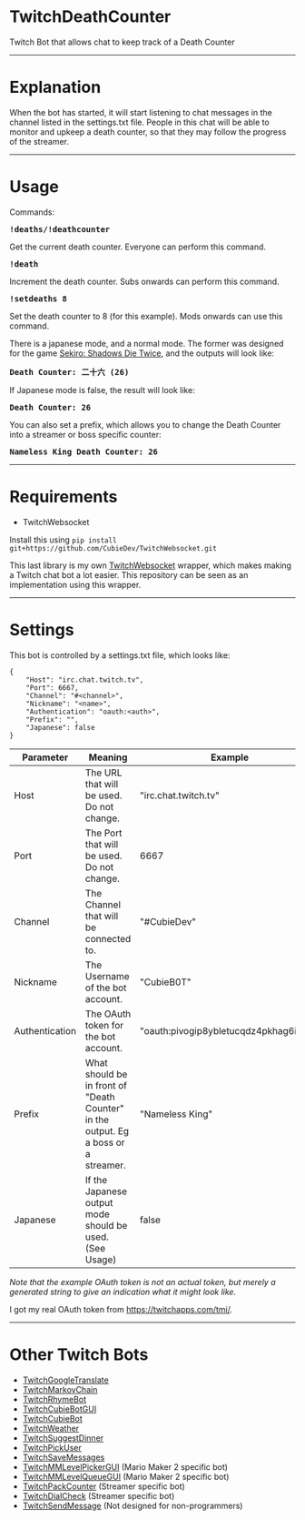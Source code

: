 # TwitchDeathCounter
Twitch Bot that allows chat to keep track of a Death Counter 

---

# Explanation
When the bot has started, it will start listening to chat messages in the channel listed in the settings.txt file. People in this chat will be able to monitor and upkeep a death counter, so that they may follow the progress of the streamer.

---
# Usage
Commands:
<pre><b>!deaths/!deathcounter
</b></pre>
Get the current death counter. Everyone can perform this command.
<pre><b>!death
</b></pre>
Increment the death counter. Subs onwards can perform this command.
<pre><b>!setdeaths 8
</b></pre>
Set the death counter to 8 (for this example). Mods onwards can use this command.

There is a japanese mode, and a normal mode. The former was designed for the game [Sekiro: Shadows Die Twice](https://en.wikipedia.org/wiki/Sekiro:_Shadows_Die_Twice), and the outputs will look like:
<pre><b>Death Counter: 二十六 (26)</b></pre>
If Japanese mode is false, the result will look like:
<pre><b>Death Counter: 26</b></pre>

You can also set a prefix, which allows you to change the Death Counter into a streamer or boss specific counter:
<pre><b>Nameless King Death Counter: 26</b></pre>

---

# Requirements
* TwitchWebsocket

Install this using `pip install git+https://github.com/CubieDev/TwitchWebsocket.git`

This last library is my own [TwitchWebsocket](https://github.com/CubieDev/TwitchWebsocket) wrapper, which makes making a Twitch chat bot a lot easier.
This repository can be seen as an implementation using this wrapper.

---

# Settings
This bot is controlled by a settings.txt file, which looks like:
```
{
    "Host": "irc.chat.twitch.tv",
    "Port": 6667,
    "Channel": "#<channel>",
    "Nickname": "<name>",
    "Authentication": "oauth:<auth>",
    "Prefix": "",
    "Japanese": false
}
```

| **Parameter**        | **Meaning** | **Example** |
| -------------------- | ----------- | ----------- |
| Host                 | The URL that will be used. Do not change.                         | "irc.chat.twitch.tv" |
| Port                 | The Port that will be used. Do not change.                        | 6667 |
| Channel              | The Channel that will be connected to.                            | "#CubieDev" |
| Nickname             | The Username of the bot account.                                  | "CubieB0T" |
| Authentication       | The OAuth token for the bot account.                              | "oauth:pivogip8ybletucqdz4pkhag6itbax" |
| Prefix | What should be in front of "Death Counter" in the output. Eg a boss or a streamer. | "Nameless King" |
| Japanese         | If the Japanese output mode should be used. (See Usage) | false |

*Note that the example OAuth token is not an actual token, but merely a generated string to give an indication what it might look like.*

I got my real OAuth token from https://twitchapps.com/tmi/.

---

# Other Twitch Bots

* [TwitchGoogleTranslate](https://github.com/CubieDev/TwitchGoogleTranslate)
* [TwitchMarkovChain](https://github.com/CubieDev/TwitchMarkovChain)
* [TwitchRhymeBot](https://github.com/CubieDev/TwitchRhymeBot)
* [TwitchCubieBotGUI](https://github.com/CubieDev/TwitchCubieBotGUI)
* [TwitchCubieBot](https://github.com/CubieDev/TwitchCubieBot)
* [TwitchWeather](https://github.com/CubieDev/TwitchWeather)
* [TwitchSuggestDinner](https://github.com/CubieDev/TwitchSuggestDinner)
* [TwitchPickUser](https://github.com/CubieDev/TwitchPickUser)
* [TwitchSaveMessages](https://github.com/CubieDev/TwitchSaveMessages)
* [TwitchMMLevelPickerGUI](https://github.com/CubieDev/TwitchMMLevelPickerGUI) (Mario Maker 2 specific bot)
* [TwitchMMLevelQueueGUI](https://github.com/CubieDev/TwitchMMLevelQueueGUI) (Mario Maker 2 specific bot)
* [TwitchPackCounter](https://github.com/CubieDev/TwitchPackCounter) (Streamer specific bot)
* [TwitchDialCheck](https://github.com/CubieDev/TwitchDialCheck) (Streamer specific bot)
* [TwitchSendMessage](https://github.com/CubieDev/TwitchSendMessage) (Not designed for non-programmers)
